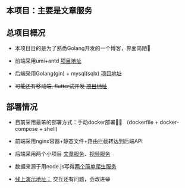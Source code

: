 ## 本项目：主要是文章服务

## 总项目概况

 * 本项目目的是为了熟悉Golang开发的一个博客，界面简陋🤦‍

 * 前端采用umi+antd  [项目地址](https://github.com/txg5214/vinda-web)

 * 后端采用Golang(gin) + mysql(sqlx) [项目地址](https://github.com/txg5214/vinda-api)

 * ~~可能还有移动端, flutter试开发 [项目地址](https://github.com/txg5214/sunshine)~~


## 部署情况

 * 目前采用最笨的部署方式：手动docker部署🤦‍♀️ （dockerfile + docker-compose + shell)

 * 前端采用nginx容器+静态文件+路由拦截转达到后端API

 * 后端采用两个小项目 [文章服务](https://github.com/txg5214/vinda-api)、[视频服务](https://github.com/txg5214/vinda-video)

 * 数据来源于用node.js写得[两个简单爬虫服务](https://github.com/txg5214/fetch-data)

 * [线上演示地址：](ixiaotang.cn) 交互还有问题，会改进😁

